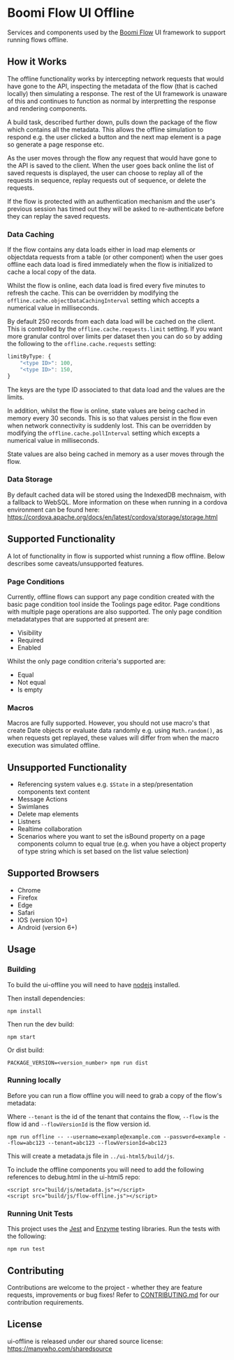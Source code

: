 # Boomi Flow UI Offline

Services and components used by the [Boomi Flow](https://boomi.com/flow) UI framework to support running flows offline.

## How it Works

The offline functionality works by intercepting network requests that would have gone to the API, inspecting the metadata of the flow
(that is cached locally) then simulating a response. The rest of the UI framework is unaware of this and continues to function
as normal by interpretting the response and rendering components.

A build task, described further down, pulls down the package of the flow which contains all the metadata. This allows the offline
simulation to respond e.g. the user clicked a button and the next map element is a page so generate a page response etc.

As the user moves through the flow any request that would have gone to the API is saved to the client. When the user goes back
online the list of saved requests is displayed, the user can choose to replay all of the requests in sequence, replay requests
out of sequence, or delete the requests.

If the flow is protected with an authentication mechanism and the user's previous session has timed out they will be asked
to re-authenticate before they can replay the saved requests. 

### Data Caching

If the flow contains any data loads either in load map elements or objectdata requests from a table (or other component) when
the user goes offline each data load is fired immediately when the flow is initialized to cache a local copy of the data.

Whilst the flow is online, each data load is fired every five minutes to refresh the cache. This can be overridden by modifying the
`offline.cache.objectDataCachingInterval` setting which accepts a numerical value in milliseconds.

By default 250 records from each data load will be cached on the client. This is controlled by the `offline.cache.requests.limit` setting.
If you want more granular control over limits per dataset then you can do so by adding the following to the `offline.cache.requests` setting:

```javascript
limitByType: {
    "<type ID>": 100,
    "<type ID>": 150,
}
```

The keys are the type ID associated to that data load and the values are the limits.

In addition, whilst the flow is online, state values are being cached in memory every 30 seconds. This is so that values persist 
in the flow even when network connectivity is suddenly lost. This can be overridden by modifying the `offline.cache.pollInterval` setting which
excepts a numerical value in milliseconds.

State values are also being cached in memory as a user moves through the flow.

### Data Storage

By default cached data will be stored using the IndexedDB mechnaism, with a fallback to WebSQL. More information on these when
running in a cordova environment can be found here: https://cordova.apache.org/docs/en/latest/cordova/storage/storage.html

## Supported Functionality

A lot of functionality in flow is supported whist running a flow offline. Below describes
some caveats/unsupported features.

### Page Conditions

Currently, offline flows can support any page condition created with the basic page condition tool inside the Toolings page editor.
Page conditions with multiple page operations are also supported.
The only page condition metadatatypes that are supported at present are: 

- Visibility
- Required
- Enabled

Whilst the only page condition criteria's supported are:

- Equal
- Not equal
- Is empty

### Macros

Macros are fully supported. However, you should not use macro's that create Date objects or evaluate data randomly
e.g. using `Math.random()`, as when requests get replayed, these values will differ from when the macro execution
was simulated offline.

## Unsupported Functionality

- Referencing system values e.g. `$State` in a step/presentation components text content 
- Message Actions
- Swimlanes
- Delete map elements
- Listners
- Realtime collaboration
- Scenarios where you want to set the isBound property on a page components column to equal true (e.g. when you have a object property of type string which is set based on the list value selection)

## Supported Browsers

- Chrome
- Firefox
- Edge
- Safari
- IOS (version 10+)
- Android (version 6+)

## Usage

### Building

To build the ui-offline you will need to have [nodejs](http://nodejs.org/) installed.

Then install dependencies:

```
npm install
```

Then run the dev build:

```
npm start
```

Or dist build:

```
PACKAGE_VERSION=<version_number> npm run dist
```

### Running locally

Before you can run a flow offline you will need to grab a copy of the flow's metadata:

Where `--tenant` is the id of the tenant that contains the flow, `--flow` is the flow id and `--flowVersionId` is the flow version id.

```
npm run offline -- --username=example@example.com --password=example --flow=abc123 --tenant=abc123 --flowVersionId=abc123
```

This will create a metadata.js file in `../ui-html5/build/js`.

To include the offline components you will need to add the following references to debug.html in the ui-html5 repo:

```
<script src="build/js/metadata.js"></script>
<script src="build/js/flow-offline.js"></script>
```

### Running Unit Tests

This project uses the [Jest](https://jestjs.io/) and [Enzyme](https://github.com/airbnb/enzyme) testing libraries. Run the tests with the following:

```
npm run test
```

## Contributing

Contributions are welcome to the project - whether they are feature requests, improvements or bug fixes! Refer to 
[CONTRIBUTING.md](CONTRIBUTING.md) for our contribution requirements.

## License

ui-offline is released under our shared source license: https://manywho.com/sharedsource
